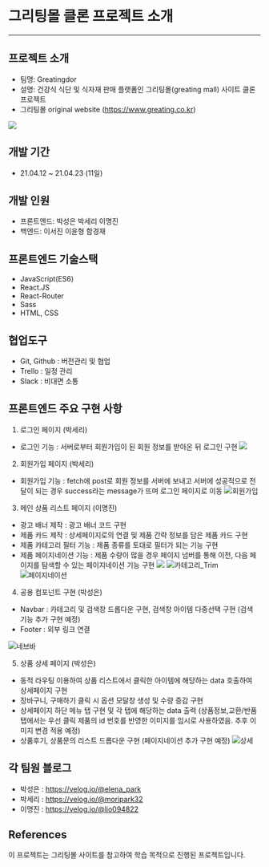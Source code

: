 # 그리팅몰 클론 프로젝트 소개

---

## 프로젝트 소개

- 팀명: Greatingdor
- 설명: 건강식 식단 및 식자재 판매 플랫폼인 그리팅몰(greating mall) 사이트 클론 프로젝트
- 그리팅몰 original website (https://www.greating.co.kr)

![](https://images.velog.io/images/elena_park/post/09c32465-1e57-4c15-9ce9-6af103b0010b/%EA%B7%B8%EB%A6%AC%ED%8C%85%EB%AA%B0%20original%20main.png)

## 개발 기간

- 21.04.12 ~ 21.04.23 (11일)

## 개발 인원

- 프론트엔드: 박성은 박세리 이명진
- 백엔드: 이서진 이윤형 함경재

## 프론트엔드 기술스택

- JavaScript(ES6)
- React.JS
- React-Router
- Sass
- HTML, CSS

## 협업도구

- Git, Github : 버전관리 및 협업
- Trello : 일정 관리
- Slack : 비대면 소통

## 프론트엔드 주요 구현 사항

1. 로그인 페이지 (박세리)

- 로그인 기능 : 서버로부터 회원가입이 된 회원 정보를 받아온 뒤 로그인 구현
  ![](https://images.velog.io/images/elena_park/post/25ce9678-de9f-4871-afa1-06fb07373b60/%EB%A1%9C%EA%B7%B8%EC%9D%B8.gif)

2. 회원가입 페이지 (박세리)

- 회원가입 기능 : fetch에 post로 회원 정보를 서버에 보내고 서버에 성공적으로 전달이 되는 경우 success라는 message가 뜨며 로그인 페이지로 이동
  ![회원가입](https://user-images.githubusercontent.com/60565155/116185430-91cea180-a75c-11eb-885d-b4c8fad2a98c.gif)

3. 메인 상품 리스트 페이지 (이명진)

- 광고 배너 제작 : 광고 배너 코드 구현
- 제품 카드 제작 : 상세페이지로의 연결 및 제품 간략 정보를 담은 제품 카드 구현
- 제품 카테고리 필터 기능 : 제품 종류를 토대로 필터가 되는 기능 구현
- 제품 페이지네이션 기능 : 제품 수량이 많을 경우 페이지 넘버를 통해 이전, 다음 페이지를 탐색할 수 있는 페이지네이션 기능 구현
  ![](https://images.velog.io/images/elena_park/post/3ebcabf7-59e4-49ae-8bb1-26a378f43277/%EA%B4%91%EA%B3%A0%EB%B0%B0%EB%84%88.gif)
  ![카테고리_Trim](https://user-images.githubusercontent.com/60565155/116186258-3b626280-a75e-11eb-8559-b1dda404d20b.gif)
  ![페이지네이션](https://user-images.githubusercontent.com/60565155/116187048-c132dd80-a75f-11eb-9792-9ad0310a40ad.gif)

4. 공용 컴포넌트 구현 (박성은)

- Navbar : 카테고리 및 검색창 드롭다운 구현, 검색창 아이템 다중선택 구현 (검색 기능 추가 구현 예정)
- Footer : 외부 링크 연결

![네브바](https://user-images.githubusercontent.com/60565155/116176075-75c30400-a74c-11eb-9740-53ed8f09f0ee.gif)

5. 상품 상세 페이지 (박성은)

- 동적 라우팅 이용하여 상품 리스트에서 클릭한 아이템에 해당하는 data 호출하여 상세페이지 구현
- 장바구니, 구매하기 클릭 시 옵션 모달창 생성 및 수량 증감 구현
- 상세페이지 하단 메뉴 탭 구현 및 각 탭에 해당하는 data 출력 (상품정보,교환/반품 탭에서는 우선 클릭 제품의 id 번호를 반영한 이미지를 임시로 사용하였음. 추후 이미지 변경 적용 예정)
- 상품후기, 상품문의 리스트 드롭다운 구현 (페이지네이션 추가 구현 예정)
![상세](https://user-images.githubusercontent.com/60565155/116176110-87a4a700-a74c-11eb-925c-276c5c8b7ebf.gif)

## 각 팀원 블로그

- 박성은 : https://velog.io/@elena_park
- 박세리 : https://velog.io/@moripark32
- 이명진 : https://velog.io/@ljo094822

## References

이 프로젝트는 그리팅몰 사이트를 참고하여 학습 목적으로 진행된 프로젝트입니다.
